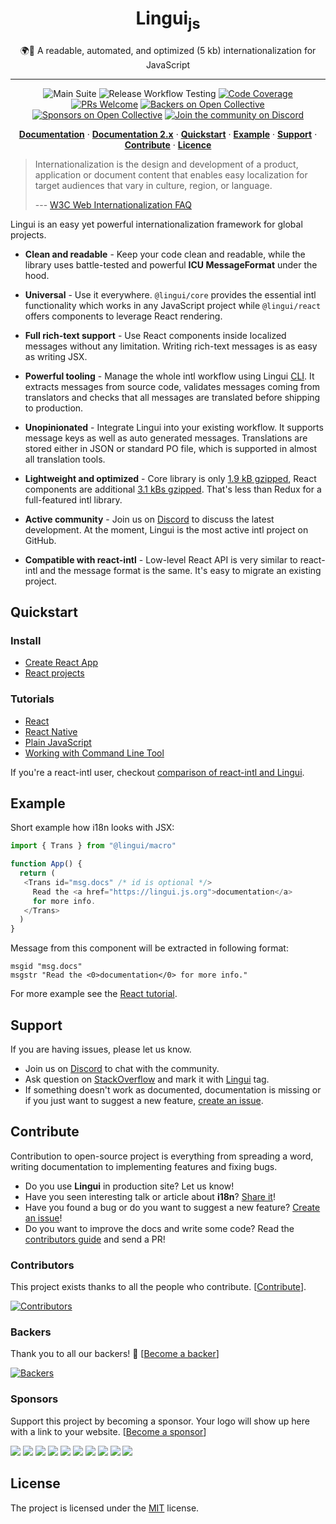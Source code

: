 <div align="center">
<h1>Lingui<sub>js</sub></h1>

🌍📖 A readable, automated, and optimized (5 kb) internationalization for JavaScript

<hr />

![Main Suite][Badge-MainSuite-GithubCI]
![Release Workflow Testing][Badge-ReleaseWorkflowTesting-GithubCI]
[![Code Coverage][Badge-Coverage]][Coverage]
[![PRs Welcome][Badge-PRWelcome]][PRWelcome]
[![Backers on Open Collective][Badge-ocbackers]][ocbackers-local]
[![Sponsors on Open Collective][Badge-ocsponsors]][ocsponsors-local]
[![Join the community on Discord][Badge-Discord]][Discord]

[**Documentation**][Documentation] · [**Documentation 2.x**](https://js-lingui-git-stable-2x.lingui-js.vercel.app/) · [**Quickstart**](#quickstart) · [**Example**](#example) · [**Support**](#support) · [**Contribute**](#contribute) · [**Licence**](#licence)
</div>

> Internationalization is the design and development of a product, application or document content that enables easy localization for target audiences that vary in culture, region, or language.
>
> --- [ W3C Web Internationalization FAQ](https://www.w3.org/International/questions/qa-i18n)


Lingui is an easy yet powerful internationalization framework for global projects.

- **Clean and readable** - Keep your code clean and readable, while the library uses
  battle-tested and powerful **ICU MessageFormat** under the hood.

- **Universal** - Use it everywhere. `@lingui/core` provides the essential intl
  functionality which works in any JavaScript project while `@lingui/react` offers
  components to leverage React rendering.

- **Full rich-text support** - Use React components inside localized messages
  without any limitation. Writing rich-text messages is as easy as writing JSX.

- **Powerful tooling** - Manage the whole intl workflow using Lingui [CLI][RefCLI]. It
  extracts messages from source code, validates messages coming from translators and
  checks that all messages are translated before shipping to production.

- **Unopinionated** - Integrate Lingui into your existing workflow. It supports
  message keys as well as auto generated messages. Translations are stored either in
  JSON or standard PO file, which is supported in almost all translation tools.

- **Lightweight and optimized** - Core library is only [1.9 kB gzipped][BundleCore],
  React components are additional [3.1 kBs gzipped][BundleReact]. That's less than Redux
  for a full-featured intl library.

- **Active community** - Join us on [Discord][Discord] to discuss the latest development.
  At the moment, Lingui is the most active intl project on GitHub.

- **Compatible with react-intl** - Low-level React API is very similar to react-intl
  and the message format is the same. It's easy to migrate an existing project.

## Quickstart

### Install

- [Create React App][TutorialSetupCRA]
- [React projects][TutorialSetupReact]

### Tutorials

- [React][TutorialReact]
- [React Native][TutorialReactNative]
- [Plain JavaScript][TutorialJavaScript]
- [Working with Command Line Tool][TutorialCLI]

If you're a react-intl user, checkout
[comparison of react-intl and Lingui](https://lingui.js.org/misc/react-intl.html).

## Example

Short example how i18n looks with JSX:

```js
import { Trans } from "@lingui/macro"

function App() {
  return (
   <Trans id="msg.docs" /* id is optional */>
     Read the <a href="https://lingui.js.org">documentation</a>
     for more info.
   </Trans>
  )
}
```

Message from this component will be extracted in following format:

```po
msgid "msg.docs"
msgstr "Read the <0>documentation</0> for more info."
```

For more example see the [React tutorial][TutorialReact].

## Support

If you are having issues, please let us know.

- Join us on [Discord](https://discord.gg/gFWwAYnMtA) to chat with the community.
- Ask question on [StackOverflow](https://stackoverflow.com/questions/ask?tags=jsLingui)
  and mark it with [Lingui](https://stackoverflow.com/questions/tagged/jslingui) tag.
- If something doesn't work as documented, documentation is missing or if you just want
  to suggest a new feature, [create an issue][Issues].

## Contribute

Contribution to open-source project is everything from spreading a word, writing
documentation to implementing features and fixing bugs.

- Do you use **Lingui** in production site? Let us know!
- Have you seen interesting talk or article about **i18n**?
  [Share it](https://github.com/lingui/js-lingui/edit/main/docs/misc/talks-about-i18n.rst)!
- Have you found a bug or do you want to suggest a new feature? [Create an issue][Issues]!
- Do you want to improve the docs and write some code?
  Read the [contributors guide][Contributing] and send a PR!

### Contributors

This project exists thanks to all the people who contribute. [[Contribute](CONTRIBUTING.md)].

[![Contributors][Img-Contributors]][Contributors]

### Backers

Thank you to all our backers! 🙏 [[Become a backer](https://opencollective.com/js-lingui#backer)]

[![Backers][Img-Backers]][Backers]

### Sponsors

Support this project by becoming a sponsor. Your logo will show up here with a link to your website. [[Become a sponsor](https://opencollective.com/js-lingui#sponsor)]

<a href="https://opencollective.com/js-lingui/sponsor/0/website" target="_blank"><img src="https://opencollective.com/js-lingui/sponsor/0/avatar.svg"></a>
<a href="https://opencollective.com/js-lingui/sponsor/1/website" target="_blank"><img src="https://opencollective.com/js-lingui/sponsor/1/avatar.svg"></a>
<a href="https://opencollective.com/js-lingui/sponsor/2/website" target="_blank"><img src="https://opencollective.com/js-lingui/sponsor/2/avatar.svg"></a>
<a href="https://opencollective.com/js-lingui/sponsor/3/website" target="_blank"><img src="https://opencollective.com/js-lingui/sponsor/3/avatar.svg"></a>
<a href="https://opencollective.com/js-lingui/sponsor/4/website" target="_blank"><img src="https://opencollective.com/js-lingui/sponsor/4/avatar.svg"></a>
<a href="https://opencollective.com/js-lingui/sponsor/5/website" target="_blank"><img src="https://opencollective.com/js-lingui/sponsor/5/avatar.svg"></a>
<a href="https://opencollective.com/js-lingui/sponsor/6/website" target="_blank"><img src="https://opencollective.com/js-lingui/sponsor/6/avatar.svg"></a>
<a href="https://opencollective.com/js-lingui/sponsor/7/website" target="_blank"><img src="https://opencollective.com/js-lingui/sponsor/7/avatar.svg"></a>
<a href="https://opencollective.com/js-lingui/sponsor/8/website" target="_blank"><img src="https://opencollective.com/js-lingui/sponsor/8/avatar.svg"></a>
<a href="https://opencollective.com/js-lingui/sponsor/9/website" target="_blank"><img src="https://opencollective.com/js-lingui/sponsor/9/avatar.svg"></a>

## License

The project is licensed under the [MIT][License] license.

[ReactIntl]: https://github.com/yahoo/react-intl
[Documentation]: https://lingui.js.org/
[TutorialReact]: https://lingui.js.org/tutorials/react.html
[TutorialReactNative]: https://lingui.js.org/tutorials/react-native.html
[TutorialJavaScript]: https://lingui.js.org/tutorials/javascript.html
[TutorialCLI]: https://lingui.js.org/tutorials/cli.html
[TutorialSetupCRA]: https://lingui.js.org/tutorials/setup-cra.html
[TutorialSetupReact]: https://lingui.js.org/tutorials/setup-react.html
[RefCLI]: https://lingui.js.org/ref/cli.html

[Badge-MainSuite-GithubCI]: https://github.com/lingui/js-lingui/workflows/main-suite/badge.svg
[Badge-ReleaseWorkflowTesting-GithubCI]: https://github.com/lingui/js-lingui/workflows/release-workflow-test/badge.svg
[Badge-CI]: https://img.shields.io/circleci/project/github/lingui/js-lingui/main.svg
[Badge-AppVeyor]: https://ci.appveyor.com/api/projects/status/0wjdm3qofrjo2c4n/branch/main?svg=true
[Badge-Coverage]: https://img.shields.io/codecov/c/github/lingui/js-lingui/main.svg
[Badge-PRWelcome]: https://img.shields.io/badge/PRs-welcome-brightgreen.svg?style=flat-square
[Badge-ocbackers]: https://opencollective.com/js-lingui/backers/badge.svg
[Badge-Discord]: https://img.shields.io/discord/974702239358783608.svg?label=Discord&logo=Discord&colorB=7289da&style=flat-square
[Badge-ocsponsors]: https://opencollective.com/js-lingui/sponsors/badge.svg
[Img-Contributors]: https://opencollective.com/js-lingui/contributors.svg?width=890&button=false
[Contributors]: https://github.com/lingui/js-lingui/graphs/contributors
[Img-Backers]: https://opencollective.com/js-lingui/backers.svg?width=890
[Backers]: https://opencollective.com/js-lingui#backers

[CI]: https://circleci.com/gh/lingui/js-lingui/tree/main
[AppVeyor]: https://ci.appveyor.com/project/tricoder42/js-lingui/branch/main
[Coverage]: https://codecov.io/gh/lingui/js-lingui
[License]: https://github.com/lingui/js-lingui/blob/main/LICENSE
[Contributing]: https://github.com/lingui/js-lingui/blob/main/CONTRIBUTING.md
[Issues]: https://github.com/lingui/js-lingui/issues/new/choose
[PRWelcome]: http://makeapullrequest.com
[Indiegogo]: https://igg.me/at/js-lingui/x/4367619
[ocbackers-local]: #backers
[ocsponsors-local]: #sponsors
[BundleReact]: https://bundlephobia.com/result?p=@lingui/react
[BundleCore]: https://bundlephobia.com/result?p=@lingui/core
[Discord]: https://discord.gg/gFWwAYnMtA
